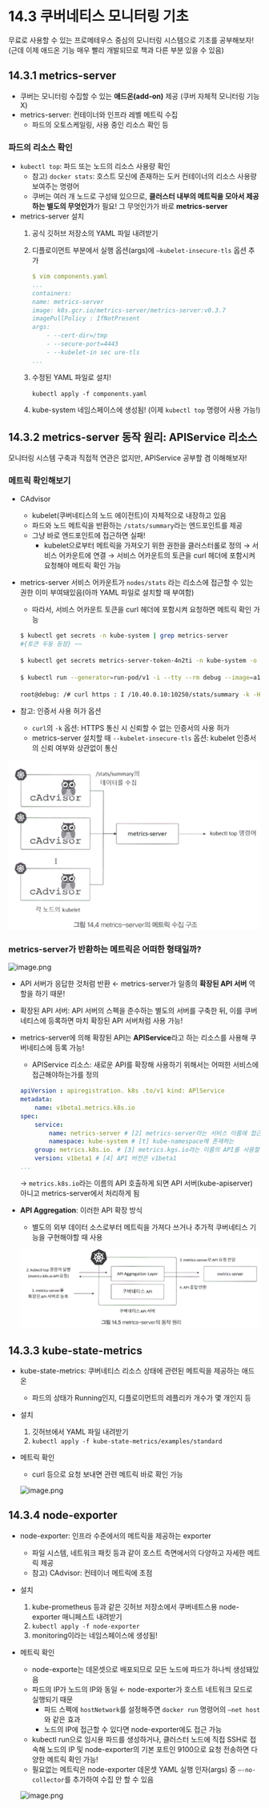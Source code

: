 # 14.3 쿠버네티스 모니터링 기초

무료로 사용할 수 있는 프로메테우스 중심의 모니터링 시스템으로 기초를 공부해보자!
(근데 이제 애드온 기능 매우 빨리 개발되므로 책과 다른 부분 있을 수 있음)

## 14.3.1 metrics-server

- 쿠버는 모니터링 수집할 수 있는 **애드온(add-on)** 제공 (쿠버 자체적 모니터링 기능 X)
- metrics-server: 컨테이너와 인프라 레벨 메트릭 수집
    - 파드의 오토스케일링, 사용 중인 리소스 확인 등

### 파드의 리소스 확인

- `kubectl top`: 파드 또는 노드의 리소스 사용량 확인
    - 참고) `docker stats`: 호스트 모신에 존재하는 도커 컨테이너의 리소스 사용량 보여주는 명령어
    - 쿠버는 여러 개 노드로 구성돼 있으므로, **클러스터 내부의 메트릭을 모아서 제공하는 별도의 무엇인가**가 필요! 그 무엇인가가 바로 **metrics-server**
- metrics-server 설치
    1. 공식 깃허브 저장소의 YAML 파일 내려받기
    2. 디플로이먼트 부분에서 실행 옵션(args)에 `—kubelet-insecure-tls` 옵션 추가
        
        ```yaml
        $ vim components.yaml
        ...
        containers:
        name: metrics-server
        image: k8s.gcr.io/metrics-server/metrics-server:v0.3.7 
        imagePullPolicy : IfNotPresent
        args:
        	- --cert-dir=/tmp 
        	- --secure-port=4443
        	- --kubelet-in sec ure-tls
        ...
        ```
        
    3. 수정된 YAML 파일로 설치!
        
        `kubectl apply -f components.yaml`
        
    4. kube-system 네임스페이스에 생성됨! (이제 `kubectl top` 명령어 사용 가능!)

## 14.3.2  metrics-server 동작 원리: APIService 리소스

모니터링 시스템 구축과 직접적 연관은 없지만, APIService 공부할 겸 이해해보자!

### 메트릭 확인해보기

- CAdvisor
    - kubelet(쿠버네티스의 노드 에이전트)이 자체적으로 내장하고 있음
    - 파드와 노드 메트릭을 반환하는 `/stats/summary`라는 엔드포인트를 제공
    - 그냥 바로 엔드포인트에 접근하면 실패!
        - kubelet으로부터 메트릭을 가져오기 위한 권한을 클러스터롤로 정의 → 서비스 어카운트에 연결 → 서비스 어카운트의 토큰을 curl 헤더에 포함시켜 요청해야 메트릭 확인 가능
- metrics-server 서비스 어카운트가 `nodes/stats` 라는 리소스에 접근할 수 있는 권한 이미 부여돼있음(아까 YAML 파일로 설치할 때 부여함)
    - 따라서, 서비스 어카운트 토큰을 curl 헤더에 포함시켜 요청하면 메트릭 확인 가능
    
    ```bash
    $ kubectl get secrets -n kube-system | grep metrics-server
    #{토큰 두둥 등장} ~~
    
    $ kubectl get secrets metrics-server-token-4n2ti -n kube-system -o jsonpath={.data.token} I base64 -d
    
    $ kubectl run --generator=run-pod/v1 -i --tty --rm debug --image=a1icek106/ubuntu:curl bash
    
    root@debug: /# curl https : I /10.40.0.10:10250/stats/summary -k -H "Authorization: Bearer {복사한 토큰}"
    ```
    
- 참고: 인증서 사용 허가 옵션
    - `curl`의 `-k` 옵션: HTTPS 통신 시 신뢰할 수 없는 인증서의 사용 허가
    - metrics-server 설치할 때 `--kubelet-insecure-tls` 옵션: kubelet 인증서의 신뢰 여부와 상관없이 통신

![image.png](images/14.3/image14.3-1.png)

### metrics-server가 반환하는 메트릭은 어떠한 형태일까?

![image.png](images/14.3/image14.3-2.png)

- API 서버가 응답한 것처럼 반환 ← metrics-server가 일종의 **확장된 API 서버** 역할을 하기 때문!
- 확장된 API 서버: API 서버의 스펙을 준수하는 별도의 서버를 구축한 뒤, 이를 쿠버네티스에 등록하면 마치 확장된 API 서버처럼 사용 가능!
- metrics-server에 의해 확장된 API는 **APIService**라고 하는 리소스를 사용해 쿠버네티스에 등록 가능!
    - APIService 리소스: 새로운 API를 확장해 사용하기 위해서는 어떠한 서비스에 접근해야하는가를 정의
    
    ```yaml
    apiVersion : apiregistration. k8s .to/v1 kind: APlService
    metadata:
    	name: v1beta1.metrics.k8s.io 
    spec:
    	service:
    		name: netrics-server # [2] metrics-server라는 서비스 이름에 접근함으로써 
    		namespace: kube-system # [t] kube-namespace에 존재하는
    	group: metrics.k8s.io. # [3] metrics.kgs.io라는 이름의 API를 사용할 수 있다고 정의함
    	version: v1beta1 # [4] API 버전은 v1beta1
    ...
    ```
    
    → `metrics.k8s.io`라는 이름의 API 호출하게 되면 API 서버(kube-apiserver) 아니고 metrics-server에서 처리하게 됨
    
- **API Aggregation**: 이러한 API 확장 방식
    - 별도의 외부 데이터 소스로부터 메트릭을 가져다 쓰거나 추가적 쿠버네티스 기능을 구현해야할 때 사용
    
    ![image.png](images/14.3/image14.3-3.png)
    

## 14.3.3 kube-state-metrics

- kube-state-metrics: 쿠버네티스 리소스 상태에 관련된 메트릭을 제공하는 애드온
    - 파드의 상태가 Running인지, 디플로이먼트의 레플리카 개수가 몇 개인지 등
- 설치
    1. 깃허브에서 YAML 파일 내려받기
    2. `kubectl apply -f kube-state-metrics/examples/standard` 
- 메트릭 확인
    - curl 등으로 요청 보내면 관련 메트릭 바로 확인 가능
    
    ![image.png](images/14.3/image14.3-4.png)
    

## 14.3.4 node-exporter

- node-exporter: 인프라 수준에서의 메트릭을 제공하는 exporter
    - 파일 시스템, 네트워크 패킷 등과 같이 호스트 측면에서의 다양하고 자세한 메트릭 제공
    - 참고) CAdvisor: 컨테이너 메트릭에 초점
- 설치
    1. kube-prometheus 등과 같은 깃허브 저장소에서 쿠버네트스용 node-exporter 매니페스트 내려받기
    2. `kubectl apply -f node-exporter`  
    3. monitoring이라는 네임스페이스에 생성됨!
- 메트릭 확인
    - node-exporte는 데몬셋으로 배포되므로 모든 노드에 파드가 하나씩 생성돼있음
    - 파드의 IP가 노드의 IP와 동일 ← node-exporter가 호스트 네트워크 모드로 실행되기 때문
        - 파드 스펙에 `hostNetwork`를 설정해주면 `docker run` 명령어의 `—net host`와 같은 효과
        - 노드의 IP에 접근할 수 있다면 node-exporter에도 접근 가능
    - kubectl run으로 임시용 파드를 생성하거나, 클러스터 노드에 직접 SSH로 접속해 노드의 IP 및 node-exporter의 기본 포트인 9100으로 요청 전송하면 다양한 메트릭 확인 가능!
    - 필요없는 메트릭은 node-exporter 데몬셋 YAML 실행 인자(args) 중 `—-no-collector`를 추가하여 수집 안 할 수 있음
    
    ![image.png](images/14.3/image14.3-5.png)